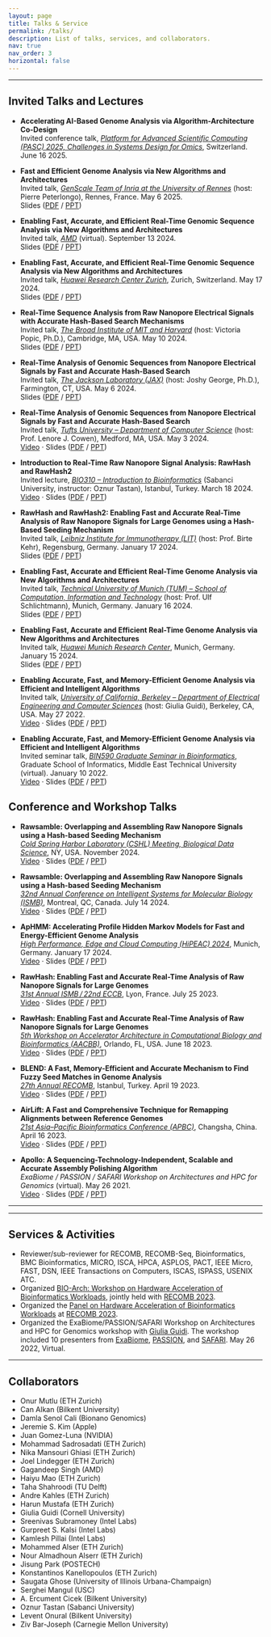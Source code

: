 ```yaml
---
layout: page
title: Talks & Service
permalink: /talks/
description: List of talks, services, and collaborators.
nav: true
nav_order: 3
horizontal: false
---
```


___

## Invited Talks and Lectures

- **Accelerating AI-Based Genome Analysis via Algorithm-Architecture Co-Design**  
   Invited conference talk, *[Platform for Advanced Scientific Computing (PASC) 2025, Challenges in Systems Design for Omics](https://pasc25.pasc-conference.org/)*, Switzerland. June 16 2025.

- **Fast and Efficient Genome Analysis via New Algorithms and Architectures**  
   Invited talk, *[GenScale Team of Inria at the University of Rennes](https://team.inria.fr/genscale/)* (host: Pierre Peterlongo), Rennes, France. May 6 2025.  
   Slides ([PDF](https://people.ee.ethz.ch/~firtinac/pub/firtina-2025_05-inria-fast_efficient_genome_analysis.pdf) / [PPT](https://people.ee.ethz.ch/~firtinac/pub/firtina-2025_05-inria-fast_efficient_genome_analysis.pptx))

- **Enabling Fast, Accurate, and Efficient Real-Time Genomic Sequence Analysis via New Algorithms and Architectures**  
   Invited talk, *[AMD](https://www.amd.com/en/corporate/research/about.html)* (virtual). September 13 2024.  
   Slides ([PDF](https://people.ee.ethz.ch/~firtinac/pub/firtina-2024_09-amd-accelerating_real-time_genome_analysis.pdf) / [PPT](https://people.ee.ethz.ch/~firtinac/pub/firtina-2024_09-amd-accelerating_real-time_genome_analysis.pptx))

- **Enabling Fast, Accurate, and Efficient Real-Time Genomic Sequence Analysis via New Algorithms and Architectures**  
   Invited talk, *[Huawei Research Center Zurich](https://www.huawei.com/)*, Zurich, Switzerland. May 17 2024.  
   Slides ([PDF](https://people.ee.ethz.ch/~firtinac/pub/firtina-2024_05-huawei_zurich-accelerating_real-time_genome_analysis.pdf) / [PPT](https://people.ee.ethz.ch/~firtinac/pub/firtina-2024_05-huawei_zurich-accelerating_real-time_genome_analysis.pptx))

- **Real-Time Sequence Analysis from Raw Nanopore Electrical Signals with Accurate Hash-Based Search Mechanisms**  
   Invited talk, *[The Broad Institute of MIT and Harvard](https://www.broadinstitute.org/bios/victoria-popic)* (host: Victoria Popic, Ph.D.), Cambridge, MA, USA. May 10 2024.  
   Slides ([PDF](https://people.ee.ethz.ch/~firtinac/pub/firtina-2024_05-broad-real-time_and_fuzzy_genome_analysis.pdf) / [PPT](https://people.ee.ethz.ch/~firtinac/pub/firtina-2024_05-broad-real-time_and_fuzzy_genome_analysis.pptx))

- **Real-Time Analysis of Genomic Sequences from Nanopore Electrical Signals by Fast and Accurate Hash-Based Search**  
   Invited talk, *[The Jackson Laboratory (JAX)](https://www.jax.org/people/joshy-george)* (host: Joshy George, Ph.D.), Farmington, CT, USA. May 6 2024.  
   Slides ([PDF](https://people.ee.ethz.ch/~firtinac/pub/firtina-2024_05-jax-real-time_genome_analysis.pdf) / [PPT](https://people.ee.ethz.ch/~firtinac/pub/firtina-2024_05-jax-real-time_genome_analysis.pptx))

- **Real-Time Analysis of Genomic Sequences from Nanopore Electrical Signals by Fast and Accurate Hash-Based Search**  
   Invited talk, *[Tufts University – Department of Computer Science](https://facultyprofiles.tufts.edu/lenore-cowen)* (host: Prof. Lenore J. Cowen), Medford, MA, USA. May 3 2024.  
   [Video](https://www.youtube.com/watch?v=NXuNuWDUPyY) · Slides ([PDF](https://people.ee.ethz.ch/~firtinac/pub/firtina-2024_05-tufts-real-time_genome_analysis.pdf) / [PPT](https://people.ee.ethz.ch/~firtinac/pub/firtina-2024_05-tufts-real-time_genome_analysis.pptx))

- **Introduction to Real-Time Raw Nanopore Signal Analysis: RawHash and RawHash2**  
   Invited lecture, *[BIO310 – Introduction to Bioinformatics](https://people.sabanciuniv.edu/otastan/)* (Sabanci University, instructor: Oznur Tastan), Istanbul, Turkey. March 18 2024.  
   [Video](https://www.youtube.com/watch?v=8dmS37oXb5c) · Slides ([PDF](https://people.ee.ethz.ch/~firtinac/pub/firtina-2024_03-sabanci-real-time_genome_analysis.pdf) / [PPT](https://people.ee.ethz.ch/~firtinac/pub/firtina-2024_03-sabanci-real-time_genome_analysis.pptx))

- **RawHash and RawHash2: Enabling Fast and Accurate Real-Time Analysis of Raw Nanopore Signals for Large Genomes using a Hash-Based Seeding Mechanism**  
   Invited talk, *[Leibniz Institute for Immunotherapy (LIT)](https://lit.eu/our-scientists/prof-birte-kehr/)* (host: Prof. Birte Kehr), Regensburg, Germany. January 17 2024.  
   Slides ([PDF](https://people.ee.ethz.ch/~firtinac/pub/firtina-2024_01-lit-real-time_genome_analysis.pdf) / [PPT](https://people.ee.ethz.ch/~firtinac/pub/firtina-2024_01-lit-real-time_genome_analysis.pptx))

- **Enabling Fast, Accurate and Efficient Real-Time Genome Analysis via New Algorithms and Architectures**  
   Invited talk, *[Technical University of Munich (TUM) – School of Computation, Information and Technology](https://www.ce.cit.tum.de/en/eda/persons/ulf-schlichtmann/)* (host: Prof. Ulf Schlichtmann), Munich, Germany. January 16 2024.  
   Slides ([PDF](https://people.ee.ethz.ch/~firtinac/pub/firtina-2024_01-tum-enabling_real-time_acceleration.pdf) / [PPT](https://people.ee.ethz.ch/~firtinac/pub/firtina-2024_01-tum-enabling_real-time_acceleration.pptx))

- **Enabling Fast, Accurate and Efficient Real-Time Genome Analysis via New Algorithms and Architectures**  
    Invited talk, *[Huawei Munich Research Center](https://www.huawei.com/)*, Munich, Germany. January 15 2024.  
    Slides ([PDF](https://people.ee.ethz.ch/~firtinac/pub/firtina-2024_01-huawei-enabling_real-time_acceleration.pdf) / [PPT](https://people.ee.ethz.ch/~firtinac/pub/firtina-2024_01-huawei-enabling_real-time_acceleration.pptx))

- **Enabling Accurate, Fast, and Memory-Efficient Genome Analysis via Efficient and Intelligent Algorithms**  
    Invited talk, *[University of California, Berkeley – Department of Electrical Engineering and Computer Sciences](https://eecs.berkeley.edu/)* (host: Giulia Guidi), Berkeley, CA, USA. May 27 2022.  
    [Video](https://www.youtube.com/watch?v=5C3FdBXrSlg) · Slides ([PDF](https://people.ee.ethz.ch/~firtinac/pub/enabling_fast_efficient_genome_analysis-firtina-2022_05_27-ucb.pdf) / [PPT](https://people.ee.ethz.ch/~firtinac/pub/enabling_fast_efficient_genome_analysis-firtina-2022_05_27-ucb.pptx))

- **Enabling Accurate, Fast, and Memory-Efficient Genome Analysis via Efficient and Intelligent Algorithms**  
    Invited seminar talk, *[BIN590 Graduate Seminar in Bioinformatics](https://catalog.metu.edu.tr/course.php?prog=908&course_code=9080590)*, Graduate School of Informatics, Middle East Technical University (virtual). January 10 2022.  
    [Video](https://www.youtube.com/watch?v=Y4KMqvUYF-E) · Slides ([PDF](https://people.ee.ethz.ch/~firtinac/pub/enabling_fast_efficient_genome_analysis-firtina-2022_01_10-metu-graduateseminar.pdf) / [PPT](https://people.ee.ethz.ch/~firtinac/pub/enabling_fast_efficient_genome_analysis-firtina-2022_01_10-metu-graduateseminar.pptx))

## Conference and Workshop Talks

- **Rawsamble: Overlapping and Assembling Raw Nanopore Signals using a Hash-based Seeding Mechanism**  
   *[Cold Spring Harbor Laboratory (CSHL) Meeting, Biological Data Science](https://meetings.cshl.edu/abstracts.aspx?meet=DATA&year=24)*, NY, USA. November 2024.  
   [Video](https://youtu.be/D3-QytzMdMc) · Slides ([PDF](https://people.ee.ethz.ch/%7Efirtinac/pub/rawsamble_firtina_cshl-biological_data_science_2024.pdf) / [PPT](https://people.ee.ethz.ch/%7Efirtinac/pub/rawsamble_firtina_cshl-biological_data_science_2024.pptx))

- **Rawsamble: Overlapping and Assembling Raw Nanopore Signals using a Hash-based Seeding Mechanism**  
   *[32nd Annual Conference on Intelligent Systems for Molecular Biology (ISMB)](https://www.iscb.org/ismb2024/programme-schedule/scientific-programme/hitseq)*, Montreal, QC, Canada. July 14 2024.  
   [Video](https://youtu.be/xdNN1ddp8EQ) · Slides ([PDF](https://people.ee.ethz.ch/%7Efirtinac/pub/rawsamble-firtina-2024-ismb.pdf) / [PPT](https://people.ee.ethz.ch/%7Efirtinac/pub/rawsamble-firtina-2024-ismb.pptx))

- **ApHMM: Accelerating Profile Hidden Markov Models for Fast and Energy-Efficient Genome Analysis**  
   *[High Performance, Edge and Cloud Computing (HiPEAC) 2024](https://www.hipeac.net/2024/munich/)*, Munich, Germany. January 17 2024.  
   [Video](https://youtu.be/a8RFca-jXPk) · Slides ([PDF](https://people.ee.ethz.ch/~firtinac/pub/aphmm-firtina-2024-hipeac.pdf) / [PPT](https://people.ee.ethz.ch/~firtinac/pub/aphmm-firtina-2024-hipeac.pptx))

- **RawHash: Enabling Fast and Accurate Real-Time Analysis of Raw Nanopore Signals for Large Genomes**  
   *[31st Annual ISMB / 22nd ECCB](https://www.iscb.org/ismbeccb2023-programme/tracks/hitseq)*, Lyon, France. July 25 2023.  
   [Video](https://youtu.be/ti0M6TvRkTs) · Slides ([PDF](https://people.ee.ethz.ch/%7Efirtinac/pub/rawhash-firtina-2023-ismbeccb.pdf) / [PPT](https://people.ee.ethz.ch/%7Efirtinac/pub/rawhash-firtina-2023-ismbeccb.pptx))

- **RawHash: Enabling Fast and Accurate Real-Time Analysis of Raw Nanopore Signals for Large Genomes**  
   *[5th Workshop on Accelerator Architecture in Computational Biology and Bioinformatics (AACBB)](https://aacbb-workshop.github.io/)*, Orlando, FL, USA. June 18 2023.  
   [Video](https://youtu.be/-7_pFwriK9c) · Slides ([PDF](https://people.ee.ethz.ch/%7Efirtinac/pub/rawhash-firtina-2023_06_18-aacbb.pdf) / [PPT](https://people.ee.ethz.ch/%7Efirtinac/pub/rawhash-firtina-2023_06_18-aacbb.pptx))

- **BLEND: A Fast, Memory-Efficient and Accurate Mechanism to Find Fuzzy Seed Matches in Genome Analysis**  
   *[27th Annual RECOMB](http://recomb2023.bilkent.edu.tr/index.html)*, Istanbul, Turkey. April 19 2023.  
   [Video](https://youtu.be/k9NzGwaF_mE) · Slides ([PDF](https://people.ee.ethz.ch/~firtinac/pub/blend-firtina-2023_04_19-recomb.pdf) / [PPT](https://people.ee.ethz.ch/~firtinac/pub/blend-firtina-2023_04_19-recomb.pptx))

- **AirLift: A Fast and Comprehensive Technique for Remapping Alignments between Reference Genomes**  
   *[21st Asia–Pacific Bioinformatics Conference (APBC)](http://bioinformatics.csu.edu.cn/APBC2023/)*, Changsha, China. April 16 2023.  
   [Video](https://youtu.be/nJKJK15t5YM) · Slides ([PDF](https://people.ee.ethz.ch/~firtinac/pub/airlift-firtina-2023_04_16-apbc.pdf) / [PPT](https://people.ee.ethz.ch/~firtinac/pub/airlift-firtina-2023_04_16-apbc.pptx))

- **Apollo: A Sequencing-Technology-Independent, Scalable and Accurate Assembly Polishing Algorithm**  
   *ExaBiome / PASSION / SAFARI Workshop on Architectures and HPC for Genomics* (virtual). May 26 2021.  
   [Video](https://people.ee.ethz.ch/~firtinac/pub/apollo-firtina-2021_05_26-workshop.mp4) · Slides ([PDF](https://people.ee.ethz.ch/~firtinac/pub/apollo-firtina-2021_05_26-workshop.pdf) / [PPT](https://people.ee.ethz.ch/~firtinac/pub/apollo-firtina-2021_05_26-workshop.pptx))

---

___
## Services & Activities

  * Reviewer/sub-reviewer for RECOMB, RECOMB-Seq, Bioinformatics, BMC Bioinformatics, MICRO, ISCA, HPCA, ASPLOS, PACT, IEEE Micro, FAST, DSN, IEEE Transactions on Computers, ISCAS, ISPASS, USENIX ATC.
  * Organized [BIO-Arch: Workshop on Hardware Acceleration of Bioinformatics Workloads](https://safari.ethz.ch/recomb23-arch-workshop/), jointly held with [RECOMB 2023](http://recomb2023.bilkent.edu.tr/index.html).
  * Organized the [Panel on Hardware Acceleration of Bioinformatics Workloads](https://safari.ethz.ch/recomb23-arch-workshop/panel/) at [RECOMB 2023](http://recomb2023.bilkent.edu.tr/program.html).
  * Organized the ExaBiome/PASSION/SAFARI Workshop on Architectures and HPC for Genomics workshop with [Giulia Guidi](https://giuliaguidi.github.io). The workshop included 10 presenters from [ExaBiome](https://sites.google.com/lbl.gov/exabiome), [PASSION](https://passion.lbl.gov), and [SAFARI](https://safari.ethz.ch). May 26 2022, Virtual.
  
___
## Collaborators
  * Onur Mutlu (ETH Zurich)
  * Can Alkan (Bilkent University)
  * Damla Senol Cali (Bionano Genomics)
  * Jeremie S. Kim (Apple)
  * Juan Gomez-Luna (NVIDIA)
  * Mohammad Sadrosadati (ETH Zurich)
  * Nika Mansouri Ghiasi (ETH Zurich)
  * Joel Lindegger (ETH Zurich)
  * Gagandeep Singh (AMD)
  * Haiyu Mao (ETH Zurich)
  * Taha Shahroodi (TU Delft)
  * Andre Kahles (ETH Zurich)
  * Harun Mustafa (ETH Zurich)
  * Giulia Guidi (Cornell University)
  * Sreenivas Subramoney (Intel Labs)
  * Gurpreet S. Kalsi (Intel Labs)
  * Kamlesh Pillai (Intel Labs)
  * Mohammed Alser (ETH Zurich)
  * Nour Almadhoun Alserr (ETH Zurich)
  * Jisung Park (POSTECH)
  * Konstantinos Kanellopoulos (ETH Zurich)
  * Saugata Ghose (University of Illinois Urbana-Champaign)
  * Serghei Mangul (USC)
  * A. Ercument Cicek (Bilkent University)
  * Oznur Tastan (Sabanci University)
  * Levent Onural (Bilkent University)
  * Ziv Bar-Joseph (Carnegie Mellon University)